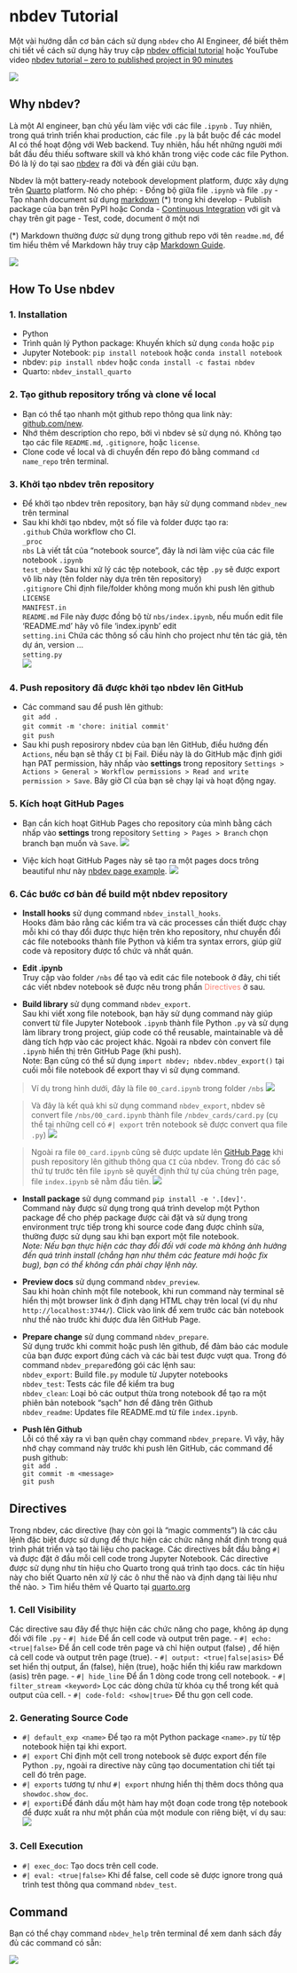 nbdev Tutorial
================

<!-- WARNING: THIS FILE WAS AUTOGENERATED! DO NOT EDIT! -->

Một vài hướng dẫn cơ bản cách sử dụng `nbdev` cho AI Engineer, để biết
thêm chi tiết về cách sử dụng hãy truy cập [nbdev official
tutorial](https://nbdev.fast.ai/) hoặc YouTube video [nbdev tutorial –
zero to published project in 90
minutes](https://www.youtube.com/watch?v=l7zS8Ld4_iA)

<div>

[![](https://i.ytimg.com/vi/l7zS8Ld4_iA/sddefault.jpg)](https://www.youtube.com/watch?v=l7zS8Ld4_iA)

</div>

## Why nbdev?

Là một AI engineer, bạn chủ yếu làm việc với các file `.ipynb` . Tuy
nhiên, trong quá trình triển khai production, các file `.py` là bắt buộc
để các model AI có thể hoạt động với Web backend. Tuy nhiên, hầu hết
những người mới bắt đầu đều thiếu software skill và khó khăn trong việc
code các file Python. Đó là lý do tại sao [nbdev](https://nbdev.fast.ai)
ra đời và đến giải cứu bạn.

Nbdev là một battery-ready notebook development platform, được xây dựng
trên [Quarto](https://quarto.org) platform. Nó cho phép: - Đồng bộ giữa
file `.ipynb` và file `.py` - Tạo nhanh document sử dụng
[markdown](https://www.markdownguide.org) (\*) trong khi develop -
Publish package của bạn trên PyPI hoặc Conda - [Continuous
Integration](https://www.youtube.com/watch?v=8aV5AxJrHDg&list=PLZMWkkQEwOPmGolqJPsAm_4fcBDDc2to_)
với git và chạy trên git page - Test, code, document ở một nơi

(\*) Markdown thường được sử dụng trong github repo với tên `readme.md`,
để tìm hiểu thêm về Markdown hãy truy cập [Markdown
Guide](https://www.markdownguide.org/).

![](https://github.blog/wp-content/uploads/2020/11/nbdev_logo11.png?fit=1200%2C630)

## How To Use nbdev

### 1. Installation

- Python
- Trình quản lý Python package: Khuyến khích sử dụng `conda` hoặc `pip`
- Jupyter Notebook: `pip install notebook` hoặc `conda install notebook`
- nbdev: `pip install nbdev` hoặc `conda install -c fastai nbdev`
- Quarto: `nbdev_install_quarto`

### 2. Tạo github repository trống và clone về local

- Bạn có thể tạo nhanh một github repo thông qua link này:
  [github.com/new](https://github.com/new).
- Nhớ thêm description cho repo, bởi vì nbdev sẻ sử dụng nó. Không tạo
  tạo các file `README.md`, `.gitignore`, hoặc `license`.
- Clone code về local và di chuyển đến repo đó bằng command
  `cd name_repo` trên terminal.

### 3. Khởi tạo nbdev trên repository

- Để khởi tạo nbdev trên repository, bạn hãy sử dụng command `nbdev_new`
  trên terminal
- Sau khi khởi tạo nbdev, một số file và folder được tạo ra:  
  `.github` Chứa workflow cho CI.  
  `_proc`  
  `nbs` Là viết tắt của “notebook source”, đây là nơi làm việc của các
  file notebook `.ipynb`  
  `test_nbdev` Sau khi xử lý các tệp notebook, các tệp `.py` sẽ được
  export vô lib này (tên folder này dựa trên tên repository)  
  `.gitignore` Chỉ định file/folder không mong muốn khi push lên
  github  
  `LICENSE`  
  `MANIFEST.in`  
  `README.md` File này được đồng bộ từ `nbs/index.ipynb`, nếu muốn edit
  file ‘README.md’ hãy vô file ‘index.ipynb’ edit  
  `setting.ini` Chứa các thông số cấu hình cho project như tên tác giả,
  tên dự án, version …  
  `setting.py`  
  ![](index_files/figure-commonmark/768d0e9b-1-image.png)

### 4. Push repository đã được khởi tạo nbdev lên GitHub

- Các command sau để push lên github:  
  `git add .`  
  `git commit -m 'chore: initial commit'`  
  `git push`  
- Sau khi push reposirory nbdev của bạn lên GitHub, điều hướng đến
  `Actions`, nếu bạn sẽ thấy `CI` bị Fail. Điều này là do GitHub mặc
  định giới hạn PAT permission, hãy nhấp vào **settings** trong
  repository
  `Settings > Actions > General > Workflow permissions > Read and write permission > Save`.
  Bây giờ CI của bạn sẽ chạy lại và hoạt động ngay.

### 5. Kích hoạt GitHub Pages

- Bạn cần kích hoạt GitHub Pages cho repository của mình bằng cách nhấp
  vào **settings** trong repository `Setting > Pages > Branch` chọn
  branch bạn muốn và `Save`.
  ![](index_files/figure-commonmark/7a775acd-1-3.png)

- Việc kích hoạt GitHub Pages này sẽ tạo ra một pages docs trông
  beautiful như này [nbdev page
  example](https://hoangtrung020541.github.io/nbdev_cards/).
  ![](index_files/figure-commonmark/854ad387-1-image.png)

### 6. Các bước cơ bản để build một nbdev repository

- **Install hooks** sử dụng command `nbdev_install_hooks`.  
  Hooks đảm bảo rằng các kiểm tra và các processes cần thiết được chạy
  mỗi khi có thay đổi được thực hiện trên kho repository, như chuyển đổi
  các file notebooks thành file Python và kiểm tra syntax errors, giúp
  giữ code và repository được tổ chức và nhất quán.

- **Edit .ipynb**  
  Truy cập vào folder `/nbs` để tạo và edit các file notebook ở đây, chi
  tiết các viết nbdev notebook sẽ được nêu trong phần
  <font color="salmon">Directives</font> ở sau.

- **Build library** sử dụng command `nbdev_export`.  
  Sau khi viết xong file notebook, bạn hãy sử dụng command này giúp
  convert từ file Jupyter Notebook `.ipynb` thành file Python `.py` và
  sử dụng làm library trong project, giúp code có thể reusable,
  maintainable và dễ dàng tích hợp vào các project khác. Ngoài ra nbdev
  còn convert file `.ipynb` hiển thị trên GitHub Page (khi push).  
  Note: Bạn cũng có thể sử dụng `import nbdev; nbdev.nbdev_export()` tại
  cuối mỗi file notebook để export thay vì sử dụng command.

> Ví dụ trong hình dưới, đây là file `00_card.ipynb` trong folder `/nbs`
> ![](index_files/figure-commonmark/5c58809a-1-image-2.png)

> Và đây là kết quả khi sử dụng command `nbdev_export`, nbdev sẽ convert
> file `/nbs/00_card.ipynb` thành file `/nbdev_cards/card.py` (cụ thể
> tại những cell có `#| export` trên notebook sẽ được convert qua file
> `.py`) ![](index_files/figure-commonmark/5a5f1681-1-image.png)

> Ngoài ra file `00_card.ipynb` cũng sẽ được update lên [GitHub
> Page](https://hoangtrung020541.github.io/nbdev_cards/card.html) khi
> push repository lên github thông qua `CI` của nbdev. Trong đó các số
> thứ tự trước tên file `ipynb` sẽ quyết định thứ tự của chúng trên
> page, file `index.ipynb` sẽ nằm đầu tiên.
> ![](index_files/figure-commonmark/c1a02ce2-1-6.png)

- **Install package** sử dụng command `pip install -e '.[dev]'`.  
  Command này được sử dụng trong quá trình develop một Python package để
  cho phép package được cài đặt và sử dụng trong environment trực tiếp
  trong khi source code đang được chỉnh sửa, thường được sử dụng sau khi
  bạn export một file notebook.  
  *Note: Nếu bạn thực hiện các thay đổi đối với code mà không ảnh hưởng
  đến quá trình install (chẳng hạn như thêm các feature mới hoặc fix
  bug), bạn có thể không cần phải chạy lệnh này.*

- **Preview docs** sử dụng command `nbdev_preview`.  
  Sau khi hoàn chỉnh một file notebook, khi run command này terminal sẽ
  hiển thị một browser link ở định dạng HTML chạy trên local (ví dụ như
  `http://localhost:3744/`). Click vào link để xem trước các bản
  notebook như thế nào trước khi được đưa lên GitHub Page.

- **Prepare change** sử dụng command `nbdev_prepare`.  
  Sử dụng trước khi commit hoặc push lên github, để đảm bảo các module
  của bạn được export đúng cách và các bài test được vượt qua. Trong đó
  command `nbdev_prepare`đóng gói các lệnh sau:  
  `nbdev_export`: Build file`.py` module từ Jupyter notebooks  
  `nbdev_test`: Tests các file để kiểm tra bug  
  `nbdev_clean`: Loại bỏ các output thừa trong notebook để tạo ra một
  phiên bản notebook “sạch” hơn để đăng trên Github  
  `nbdev_readme`: Updates file README.md từ file `index.ipynb`.

- **Push lên Github**  
  Lỗi có thể xảy ra vì bạn quên chạy command `nbdev_prepare`. Vì vậy,
  hãy nhớ chạy command này trước khi push lên GitHub, các command để
  push github:  
  `git add .`  
  `git commit -m <message>`  
  `git push`

## Directives

Trong nbdev, các directive (hay còn gọi là “magic comments”) là các câu
lệnh đặc biệt được sử dụng để thực hiện các chức năng nhất định trong
quá trình phát triển và tạo tài liệu cho package. Các directives bắt đầu
bằng `#|` và được đặt ở đầu mỗi cell code trong Jupyter Notebook. Các
directive được sử dụng như tín hiệu cho Quarto trong quá trình tạo docs.
các tín hiệu này cho biết Quarto nên xử lý các ô như thế nào và định
dạng tài liệu như thế nào. \> Tìm hiểu thêm về Quarto tại
[quarto.org](https://quarto.org/)

### 1. Cell Visibility

Các directive sau đây để thực hiện các chức năng cho page, không áp dụng
đối với file `.py` - `#| hide` Để ẩn cell code và output trên page. -
`#| echo: <true|false>` Để ẩn cell code trên page và chỉ hiện output
(false) , để hiện cả cell code và output trên page (true). -
`#| output: <true|false|asis>` Để set hiển thị output, ẩn (false), hiện
(true), hoặc hiển thị kiểu raw markdown (asis) trên page. -
`#| hide_line` Để ẩn 1 dòng code trong cell notebook. -
`#| filter_stream <keyword>` Lọc các dòng chứa từ khóa cụ thể trong kết
quả output của cell. - `#| code-fold: <show|true>` Để thu gọn cell code.

### 2. Generating Source Code

- `#| default_exp <name>` Để tạo ra một Python package `<name>.py` từ
  tệp notebook hiện tại khi export.
- `#| export` Chỉ định một cell trong notebook sẽ được export đến file
  Python `.py`, ngoài ra directive này cũng tạo documentation chi tiết
  tại cell đó trên page.
- `#| exports` tương tự như `#| export` nhưng hiển thị thêm docs thông
  qua `showdoc.show_doc`.
- `#| exporti`Để đánh dấu một hàm hay một đoạn code trong tệp notebook
  để được xuất ra như một phần của một module con riêng biệt, ví dụ sau:
  ![](index_files/figure-commonmark/10c13f51-1-image.png)

### 3. Cell Execution

- `#| exec_doc`: Tạo docs trên cell code.
- `#| eval: <true|false>` Khi để false, cell code sẽ được ignore trong
  quá trình test thông qua command `nbdev_test`.

## Command

Bạn có thể chạy command `nbdev_help` trên terminal để xem danh sách đầy
đủ các command có sẵn:

![](index_files/figure-commonmark/b2d11bd2-1-image.png)
